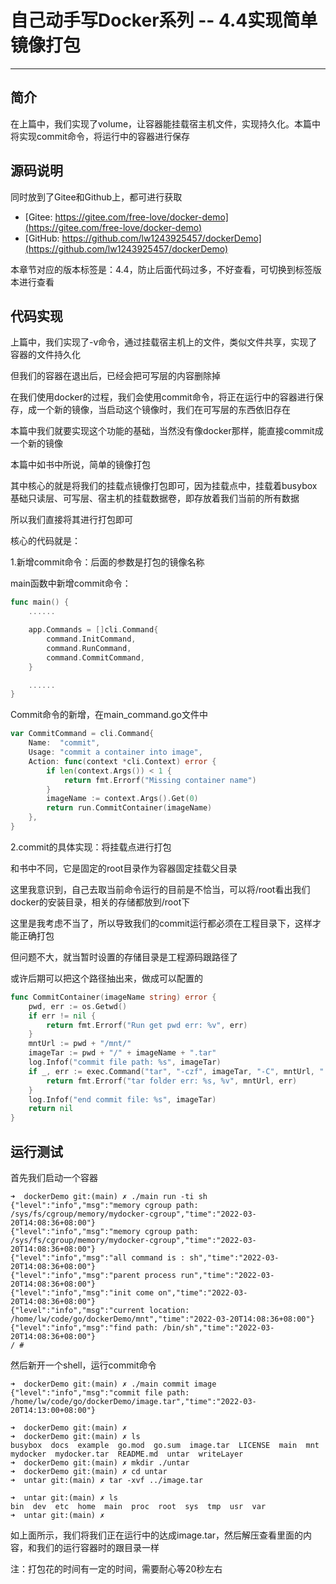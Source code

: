 # 自己动手写Docker系列 -- 4.4实现简单镜像打包
***

## 简介
在上篇中，我们实现了volume，让容器能挂载宿主机文件，实现持久化。本篇中将实现commit命令，将运行中的容器进行保存

## 源码说明
同时放到了Gitee和Github上，都可进行获取

- [Gitee: https://gitee.com/free-love/docker-demo](https://gitee.com/free-love/docker-demo)
- [GitHub: https://github.com/lw1243925457/dockerDemo](https://github.com/lw1243925457/dockerDemo)

本章节对应的版本标签是：4.4，防止后面代码过多，不好查看，可切换到标签版本进行查看

## 代码实现
上篇中，我们实现了-v命令，通过挂载宿主机上的文件，类似文件共享，实现了容器的文件持久化

但我们的容器在退出后，已经会把可写层的内容删除掉

在我们使用docker的过程，我们会使用commit命令，将正在运行中的容器进行保存，成一个新的镜像，当启动这个镜像时，我们在可写层的东西依旧存在

本篇中我们就要实现这个功能的基础，当然没有像docker那样，能直接commit成一个新的镜像

本篇中如书中所说，简单的镜像打包

其中核心的就是将我们的挂载点镜像打包即可，因为挂载点中，挂载着busybox基础只读层、可写层、宿主机的挂载数据卷，即存放着我们当前的所有数据

所以我们直接将其进行打包即可

核心的代码就是：

1.新增commit命令：后面的参数是打包的镜像名称

main函数中新增commit命令：

```go
func main() {
	......

	app.Commands = []cli.Command{
		command.InitCommand,
		command.RunCommand,
		command.CommitCommand,
	}

	......
}
```

Commit命令的新增，在main_command.go文件中

```go
var CommitCommand = cli.Command{
	Name:  "commit",
	Usage: "commit a container into image",
	Action: func(context *cli.Context) error {
		if len(context.Args()) < 1 {
			return fmt.Errorf("Missing container name")
		}
		imageName := context.Args().Get(0)
		return run.CommitContainer(imageName)
	},
}
```

2.commit的具体实现：将挂载点进行打包

和书中不同，它是固定的root目录作为容器固定挂载父目录

这里我意识到，自己去取当前命令运行的目前是不恰当，可以将/root看出我们docker的安装目录，相关的存储都放到/root下

这里是我考虑不当了，所以导致我们的commit运行都必须在工程目录下，这样才能正确打包

但问题不大，就当暂时设置的存储目录是工程源码跟路径了

或许后期可以把这个路径抽出来，做成可以配置的

```go
func CommitContainer(imageName string) error {
	pwd, err := os.Getwd()
	if err != nil {
		return fmt.Errorf("Run get pwd err: %v", err)
	}
	mntUrl := pwd + "/mnt/"
	imageTar := pwd + "/" + imageName + ".tar"
	log.Infof("commit file path: %s", imageTar)
	if _, err := exec.Command("tar", "-czf", imageTar, "-C", mntUrl, ".").CombinedOutput(); err != nil {
		return fmt.Errorf("tar folder err: %s, %v", mntUrl, err)
	}
	log.Infof("end commit file: %s", imageTar)
	return nil
}
```

## 运行测试
首先我们启动一个容器

```shell
➜  dockerDemo git:(main) ✗ ./main run -ti sh
{"level":"info","msg":"memory cgroup path: /sys/fs/cgroup/memory/mydocker-cgroup","time":"2022-03-20T14:08:36+08:00"}
{"level":"info","msg":"memory cgroup path: /sys/fs/cgroup/memory/mydocker-cgroup","time":"2022-03-20T14:08:36+08:00"}
{"level":"info","msg":"all command is : sh","time":"2022-03-20T14:08:36+08:00"}
{"level":"info","msg":"parent process run","time":"2022-03-20T14:08:36+08:00"}
{"level":"info","msg":"init come on","time":"2022-03-20T14:08:36+08:00"}
{"level":"info","msg":"current location: /home/lw/code/go/dockerDemo/mnt","time":"2022-03-20T14:08:36+08:00"}
{"level":"info","msg":"find path: /bin/sh","time":"2022-03-20T14:08:36+08:00"}
/ #
```

然后新开一个shell，运行commit命令

```shell
➜  dockerDemo git:(main) ✗ ./main commit image
{"level":"info","msg":"commit file path: /home/lw/code/go/dockerDemo/image.tar","time":"2022-03-20T14:13:00+08:00"}

➜  dockerDemo git:(main) ✗
➜  dockerDemo git:(main) ✗ ls
busybox  docs  example  go.mod  go.sum  image.tar  LICENSE  main  mnt  mydocker  mydocker.tar  README.md  untar  writeLayer
➜  dockerDemo git:(main) ✗ mkdir ./untar
➜  dockerDemo git:(main) ✗ cd untar
➜  untar git:(main) ✗ tar -xvf ../image.tar

➜  untar git:(main) ✗ ls
bin  dev  etc  home  main  proc  root  sys  tmp  usr  var
➜  untar git:(main) ✗
```

如上面所示，我们将我们正在运行中的达成image.tar，然后解压查看里面的内容，和我们的运行容器时的跟目录一样

注：打包花的时间有一定的时间，需要耐心等20秒左右